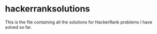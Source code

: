# hackerranksolutions
This is the file containing all the solutions for HackerRank problems I have solved so far.
